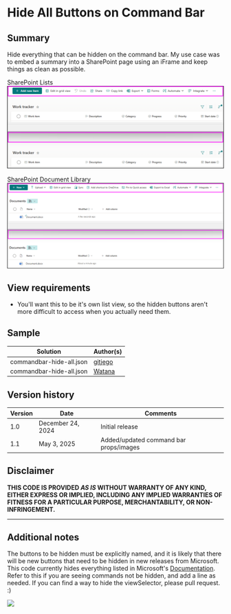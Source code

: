 # Hide All Buttons on Command Bar

## Summary
Hide everything that can be hidden on the command bar. My use case was to embed a summary into a SharePoint page using an iFrame and keep things as clean as possible.

SharePoint Lists
![SharePoint Lists](./assets/lists.png)

SharePoint Document Library
![SharePoint Document Library](./assets/document-library.png)


## View requirements
- You'll want this to be it's own list view, so the hidden buttons aren't more difficult to access when you actually need them.

## Sample

Solution|Author(s)
--------|---------
commandbar-hide-all.json | [gitjego](https://github.com/gitjego)
commandbar-hide-all.json | [Watana](https://github.com/watana2)

## Version history

Version|Date|Comments
-------|----|--------
1.0|December 24, 2024|Initial release
1.1|May 3, 2025|Added/updated command bar props/images

## Disclaimer
**THIS CODE IS PROVIDED *AS IS* WITHOUT WARRANTY OF ANY KIND, EITHER EXPRESS OR IMPLIED, INCLUDING ANY IMPLIED WARRANTIES OF FITNESS FOR A PARTICULAR PURPOSE, MERCHANTABILITY, OR NON-INFRINGEMENT.**

---

## Additional notes
The buttons to be hidden must be explicitly named, and it is likely that there will be new buttons that need to be hidden in new releases from Microsoft. This code currently hides everything listed in Microsoft's [Documentation](https://learn.microsoft.com/sharepoint/dev/declarative-customization/view-commandbar-formatting). Refer to this if you are seeing commands not be hidden, and add a line as needed.
If you can find a way to hide the viewSelector, please pull request.  :)

<img src="https://pnptelemetry.azurewebsites.net/list-formatting/view-samples/commandbar-hide-all" />
